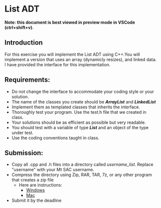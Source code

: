 # List ADT

**Note: this document is best viewed in preview mode in VSCode (ctrl+shift+v)**. 

## Introduction
For this exercise you will implement the List ADT using C++.You will implement a version that uses an array (dynamicly resizes), and linked data. I have provided the interface for this implementation.

## Requirements:
- Do not change the interface to accommodate your coding style or your solution.
- The name of the classes you create should be ***ArrayList*** and ***LinkedList*** 
- Implement them as templated classes that inherits the interface.
- Thoroughly test your program. Use the test.h file that we created in class.
- Your solutions should be as efficient as possible but very readable.
- You should test with a variable of type ***List*** and an object of the type under test.
- Use the coding conventions taught in class.

## Submission:
- Copy all .cpp and .h files into a directory called *username_list*. Replace "username" with your Mt SAC username.
- Compress the directory using Zip, RAR, TAR, 7z, or any other program that creates a zip file
	- Here are instructions:
		- [Windows](https://letmegooglethat.com/?q=create+zip+file+on+windows) 
		- [Mac](https://letmegooglethat.com/?q=create+zip+file+on+mac)
- Submit it by the deadline
